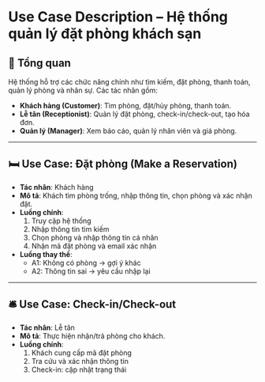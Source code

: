 # Use Case Description – Hệ thống quản lý đặt phòng khách sạn

## 🎯 Tổng quan
Hệ thống hỗ trợ các chức năng chính như tìm kiếm, đặt phòng, thanh toán, quản lý phòng và nhân sự. Các tác nhân gồm:
- **Khách hàng (Customer)**: Tìm phòng, đặt/hủy phòng, thanh toán.
- **Lễ tân (Receptionist)**: Quản lý đặt phòng, check-in/check-out, tạo hóa đơn.
- **Quản lý (Manager)**: Xem báo cáo, quản lý nhân viên và giá phòng.

---

## 🛏️ Use Case: Đặt phòng (Make a Reservation)
- **Tác nhân**: Khách hàng  
- **Mô tả**: Khách tìm phòng trống, nhập thông tin, chọn phòng và xác nhận đặt.  
- **Luồng chính**:
  1. Truy cập hệ thống
  2. Nhập thông tin tìm kiếm
  3. Chọn phòng và nhập thông tin cá nhân
  4. Nhận mã đặt phòng và email xác nhận  
- **Luồng thay thế**:
  - A1: Không có phòng → gợi ý khác
  - A2: Thông tin sai → yêu cầu nhập lại

---

## 🛎️ Use Case: Check-in/Check-out
- **Tác nhân**: Lễ tân  
- **Mô tả**: Thực hiện nhận/trả phòng cho khách.  
- **Luồng chính**:
  1. Khách cung cấp mã đặt phòng
  2. Tra cứu và xác nhận thông tin
  3. Check-in: cập nhật trạng thái